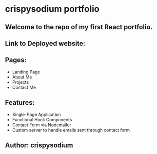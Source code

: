 # crispysodium portfolio
## Welcome to the repo of my first React portfolio.
## Link to Deployed website: 

## Pages: 
* Landing Page
* About Me
* Projects
* Contact Me

## Features:
* Single-Page Application
* Functional Hook Components
* Contact Form via Nodemailer
* Custom server to handle emails sent through contact form

## Author: crispysodium


